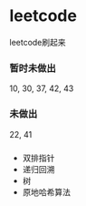 # leetcode
leetcode刷起来

### 暂时未做出
10, 30, 37, 42, 43

### 未做出
22, 41

###
- 双排指针
- 递归回溯
- 树
- 原地哈希算法